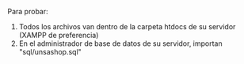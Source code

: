 Para probar:
1. Todos los archivos van dentro de la carpeta htdocs de su servidor (XAMPP de preferencia)
3. En el administrador de base de datos de su servidor, importan "sql/unsashop.sql"